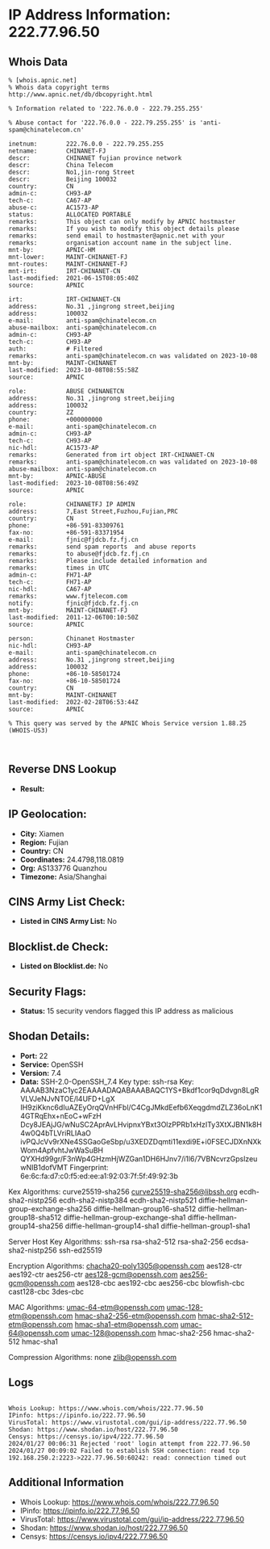# IP Address Information: 222.77.96.50

## Whois Data
```
% [whois.apnic.net]
% Whois data copyright terms    http://www.apnic.net/db/dbcopyright.html

% Information related to '222.76.0.0 - 222.79.255.255'

% Abuse contact for '222.76.0.0 - 222.79.255.255' is 'anti-spam@chinatelecom.cn'

inetnum:        222.76.0.0 - 222.79.255.255
netname:        CHINANET-FJ
descr:          CHINANET fujian province network
descr:          China Telecom
descr:          No1,jin-rong Street
descr:          Beijing 100032
country:        CN
admin-c:        CH93-AP
tech-c:         CA67-AP
abuse-c:        AC1573-AP
status:         ALLOCATED PORTABLE
remarks:        This object can only modify by APNIC hostmaster
remarks:        If you wish to modify this object details please
remarks:        send email to hostmaster@apnic.net with your
remarks:        organisation account name in the subject line.
mnt-by:         APNIC-HM
mnt-lower:      MAINT-CHINANET-FJ
mnt-routes:     MAINT-CHINANET-FJ
mnt-irt:        IRT-CHINANET-CN
last-modified:  2021-06-15T08:05:40Z
source:         APNIC

irt:            IRT-CHINANET-CN
address:        No.31 ,jingrong street,beijing
address:        100032
e-mail:         anti-spam@chinatelecom.cn
abuse-mailbox:  anti-spam@chinatelecom.cn
admin-c:        CH93-AP
tech-c:         CH93-AP
auth:           # Filtered
remarks:        anti-spam@chinatelecom.cn was validated on 2023-10-08
mnt-by:         MAINT-CHINANET
last-modified:  2023-10-08T08:55:58Z
source:         APNIC

role:           ABUSE CHINANETCN
address:        No.31 ,jingrong street,beijing
address:        100032
country:        ZZ
phone:          +000000000
e-mail:         anti-spam@chinatelecom.cn
admin-c:        CH93-AP
tech-c:         CH93-AP
nic-hdl:        AC1573-AP
remarks:        Generated from irt object IRT-CHINANET-CN
remarks:        anti-spam@chinatelecom.cn was validated on 2023-10-08
abuse-mailbox:  anti-spam@chinatelecom.cn
mnt-by:         APNIC-ABUSE
last-modified:  2023-10-08T08:56:49Z
source:         APNIC

role:           CHINANETFJ IP ADMIN
address:        7,East Street,Fuzhou,Fujian,PRC
country:        CN
phone:          +86-591-83309761
fax-no:         +86-591-83371954
e-mail:         fjnic@fjdcb.fz.fj.cn
remarks:        send spam reports  and abuse reports
remarks:        to abuse@fjdcb.fz.fj.cn
remarks:        Please include detailed information and
remarks:        times in UTC
admin-c:        FH71-AP
tech-c:         FH71-AP
nic-hdl:        CA67-AP
remarks:        www.fjtelecom.com
notify:         fjnic@fjdcb.fz.fj.cn
mnt-by:         MAINT-CHINANET-FJ
last-modified:  2011-12-06T00:10:50Z
source:         APNIC

person:         Chinanet Hostmaster
nic-hdl:        CH93-AP
e-mail:         anti-spam@chinatelecom.cn
address:        No.31 ,jingrong street,beijing
address:        100032
phone:          +86-10-58501724
fax-no:         +86-10-58501724
country:        CN
mnt-by:         MAINT-CHINANET
last-modified:  2022-02-28T06:53:44Z
source:         APNIC

% This query was served by the APNIC Whois Service version 1.88.25 (WHOIS-US3)



```
## Reverse DNS Lookup
- **Result:** 

## IP Geolocation:
- **City:** Xiamen
- **Region:** Fujian
- **Country:** CN
- **Coordinates:** 24.4798,118.0819
- **Org:** AS133776 Quanzhou
- **Timezone:** Asia/Shanghai

## CINS Army List Check:
- **Listed in CINS Army List:** 
No

## Blocklist.de Check:
- **Listed on Blocklist.de:** 
No

## Security Flags:
- **Status:** 15 security vendors flagged this IP address as malicious

## Shodan Details:
- **Port:** 22
- **Service:** OpenSSH
- **Version:** 7.4
- **Data:** SSH-2.0-OpenSSH_7.4
Key type: ssh-rsa
Key: AAAAB3NzaC1yc2EAAAADAQABAAABAQC1YS+Bkdf1cor9qDdvgn8LgRVLVJeNJvNTOE/l4UFD+LgX
IH9ziKknc6dIuAZEyOrqQVnHFbl/C4CgJMkdEefb6XeqgdmdZLZ36oLnK14GTRqEhx+nEoC+wFzH
Dcy8JEAjJG/wNuSC2AprAvLHvipnxYBxt3OlzPPRb1xHzITy3XtXJBN1k8H4w0Q4bTLVriRLIAaO
ivPQJcVv9rXNe4SSGaoGeSbp/u3XEDZDqmti11exdi9E+i0FSECJDXnNXkWom4ApfvhtJwWaSuBH
QYXHd99gr/F3nWp4GHzmHjWZGan1DH6HJnv7/i1l6/7VBNcvrzGpslzeuwNIB1dofVMT
Fingerprint: 6e:6c:fa:d7:c0:f5:ed:ee:a1:92:03:7f:5f:49:92:3b

Kex Algorithms:
	curve25519-sha256
	curve25519-sha256@libssh.org
	ecdh-sha2-nistp256
	ecdh-sha2-nistp384
	ecdh-sha2-nistp521
	diffie-hellman-group-exchange-sha256
	diffie-hellman-group16-sha512
	diffie-hellman-group18-sha512
	diffie-hellman-group-exchange-sha1
	diffie-hellman-group14-sha256
	diffie-hellman-group14-sha1
	diffie-hellman-group1-sha1

Server Host Key Algorithms:
	ssh-rsa
	rsa-sha2-512
	rsa-sha2-256
	ecdsa-sha2-nistp256
	ssh-ed25519

Encryption Algorithms:
	chacha20-poly1305@openssh.com
	aes128-ctr
	aes192-ctr
	aes256-ctr
	aes128-gcm@openssh.com
	aes256-gcm@openssh.com
	aes128-cbc
	aes192-cbc
	aes256-cbc
	blowfish-cbc
	cast128-cbc
	3des-cbc

MAC Algorithms:
	umac-64-etm@openssh.com
	umac-128-etm@openssh.com
	hmac-sha2-256-etm@openssh.com
	hmac-sha2-512-etm@openssh.com
	hmac-sha1-etm@openssh.com
	umac-64@openssh.com
	umac-128@openssh.com
	hmac-sha2-256
	hmac-sha2-512
	hmac-sha1

Compression Algorithms:
	none
	zlib@openssh.com


## Logs
```

Whois Lookup: https://www.whois.com/whois/222.77.96.50
IPinfo: https://ipinfo.io/222.77.96.50
VirusTotal: https://www.virustotal.com/gui/ip-address/222.77.96.50
Shodan: https://www.shodan.io/host/222.77.96.50
Censys: https://censys.io/ipv4/222.77.96.50
2024/01/27 00:06:31 Rejected 'root' login attempt from 222.77.96.50
2024/01/27 00:09:02 Failed to establish SSH connection: read tcp 192.168.250.2:2223->222.77.96.50:60242: read: connection timed out

```
## Additional Information
- Whois Lookup: https://www.whois.com/whois/222.77.96.50
- IPinfo: https://ipinfo.io/222.77.96.50
- VirusTotal: https://www.virustotal.com/gui/ip-address/222.77.96.50
- Shodan: https://www.shodan.io/host/222.77.96.50
- Censys: https://censys.io/ipv4/222.77.96.50

